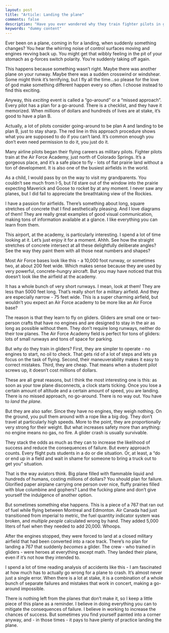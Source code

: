 ```yaml
---
layout: post
title: "Article: Landing the plane"
comments: false
description: "Have you ever wondered why they train fighter pilots in gliders?"
keywords: "dummy content"
---
```


Ever been on a plane, coming in for a landing, when suddenly something changes?  You hear the whirring noise of control surfaces moving and engines revving back up. You might get that wibbly feeling in the pit of your stomach as g-forces switch polarity. You’re suddenly taking off again. 

This happens because something wasn’t right. Maybe there was another plane on your runway. Maybe there was a sudden crosswind or windshear. Some might think it’s terrifying, but I fly all the time…so please for the love of god make something different happen every so often. I choose instead to find this exciting.

Anyway, this *exciting* event is called a “go-around” or a “missed approach”. Every pilot has a plan for a go-around. There is a checklist, and they have it memorized. When millions of dollars and hundreds of lives are at stake, it’s good to have a plan B.

Actually, a lot of pilots consider going-around to be plan A and landing to be plan B, just to stay sharp. The red line in this approach procedure shows what you are supposed to do if you can’t land. It’s common enough you don’t even need permission to do it, you just do it. 

Many airline pilots began their flying careers as military pilots. Fighter pilots train at the Air Force Academy, just north of Colorado Springs. It’s a gorgeous place, and it’s a safe place to fly - lots of flat prairie land without a ton of development. It is also one of the busiest airfields in the world. 

As a child, I would pass by on the way to visit my grandparents. You couldn’t see much from I-5, but I’d stare out of the window into the prairie expecting Maverick and Goose to rocket by at any moment. I never saw any planes, but I did fail to appreciate the breathtaking view of the Rockies.

I have a passion for airfields. There’s something about long, square stretches of concrete that I find aesthetically pleasing. And I love diagrams of them! They are really great examples of good visual communication, making tons of information available at a glance. I like everything you can learn from them.

This airport, at the academy, is particularly interesting. I spend a lot of time looking at it. Let’s just enjoy it for a moment. Ahhh. See how the straight stretches of concrete intersect at all these delightfully deliberate angles? See the way they paint them with all those neat numbers and shapes?

Most Air Force bases look like this - a 10,000 foot runway, or sometimes two, at about 200 feet wide. Which makes sense because they are used by very powerful, concrete-hungry aircraft. But you may have noticed that this doesn’t look like the airfield at the academy.

It has a whole bunch of very short runways. I mean, look at them! They are less than 5000 feet long. That’s really short for a military airfield. And they are especially narrow - 75 feet wide. This is a super charming airfield, but wouldn’t you expect an Air Force academy to be more like an Air Force base?

The reason is that they learn to fly on gliders. Gliders are small one or two-person crafts that have no engines and are designed to stay in the air as long as possible without them. They don’t require long runways, neither do their tow planes. The Air Force Academy field is perfect for tons of gliders: lots of small runways and tons of space for parking.

But *why* do they train in gliders? First, they are simpler to operate - no engines to start, no oil to check. That gets rid of a lot of steps and lets ya focus on the task of flying. Second, their maneuverability makes it easy to correct mistakes. Third, they are cheap. That means when a student pilot screws up, it doesn’t cost millions of dollars. 

These are all great reasons, but I think the most interesting one is this: as soon as your tow plane disconnects, a clock starts ticking. Once you lose a certain amount of altitude and a certain amount of speed, you are landing. There is no missed approach, no go-around. There is no way out. You have to *land the plane*.

But they are also safer. Since they have no engines, they weigh nothing. On the ground, you pull them around with a rope like a big dog. They don’t travel at particularly high speeds. More to the point, they are proportionally very strong for their weight. But what increases safety more than anything: no engine means no gas, no fire. A glider crash is usually survivable. 

They stack the odds as much as they can to increase the likelihood of success and reduce the consequences of failure. But every approach counts. Every flight puts students in a do or die situation. Or, at least, a “do or end up in a field and wait in shame for someone to bring a truck out to get you” situation.

That is the way aviators think. Big plane filled with flammable liquid and hundreds of humans, costing millions of dollars? You should plan for failure. Glorified paper airplane carrying one person over nice, fluffy prairies filled with blue columbine and gophers? Land the fucking plane and don’t give yourself the indulgence of another option.

But sometimes something else happens. This is a piece of a 767 that ran out of fuel while flying between Montreal and Edmonton. Air Canada had just transitioned from imperial to metric, the fuel quantity indicator system was broken, and *multiple people* calculated wrong by hand. They added 5,000 liters of fuel when they needed to add 20,000. Whoops.

After the engines stopped, they were forced to land at a closed military airfield that had been converted into a race track. There’s no plan for landing a 767 that suddenly *becomes* a glider. The crew - who trained in gliders - were heroes at everything except math. They landed their plane, even if it’s not how they intended to.

I spend a lot of time reading analysis of accidents like this - I am fascinated at how much has to actually go wrong for a plane to crash. It’s almost never just a single error. When there is a lot at stake, it is a combination of a whole bunch of separate failures and mistakes that work in concert, making a go-around impossible.

There is nothing left from the planes that don’t make it, so I keep a little piece of this plane as a reminder. I believe in doing everything you can to mitigate the consequences of failure. I believe in working to increase the chances of success. But sometimes you find yourself painted into a corner anyway, and - in those times - it pays to have plenty of practice landing the plane.
